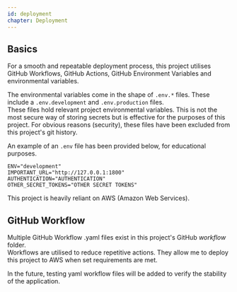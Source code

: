 ```yaml
---
id: deployment
chapter: Deployment
---
```



## Basics 

For a smooth and repeatable deployment process, this project utilises GitHub Workflows, GitHub Actions, GitHub Environment Variables and environmental variables.

The environmental variables come in the shape of `.env.*` files. These include a `.env.development` and `.env.production` files. \
These files hold relevant project environmental variables. This is not the most secure way of storing secrets but is effective for the purposes of this project. For obvious reasons (security), these files have been excluded from this project's git history.

An example of an `.env` file has been provided below, for educational purposes.

```script
ENV="development"
IMPORTANT_URL="http://127.0.0.1:1800"
AUTHENTICATION="AUTHENTICATION"
OTHER_SECRET_TOKENS="OTHER SECRET TOKENS"
```

This project is heavily reliant on AWS (Amazon Web Services).

## GitHub Workflow

Multiple GitHub Workflow .yaml files exist in this project's GitHub _workflow_ folder. \
Workflows are utilised to reduce repetitive actions. They allow me to deploy this project to AWS when set requirements are met. 

In the future, testing yaml workflow files will be added to verify the stability of the application.
